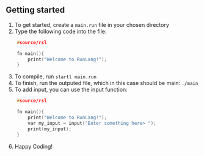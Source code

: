 
<h2 id = "start">Getting started</h2>

1. To get started, create a `main.run` file in your chosen directory
2. Type the following code into the file:
```cpp
    #source/rsl

    fn main(){
        print("Welcome to RunLang!");
    }
```
3. To compile, run `startl main.run`
4. To finish, run the outputed file, which in this case should be main: `./main`
5. To add input, you can use the input function:
```cpp
    #source/rsl

    fn main(){
        print("Welcome to RunLang!");
        var my_input = input("Enter something here> ");
        print(my_input);
    }
```
6. Happy Coding! 